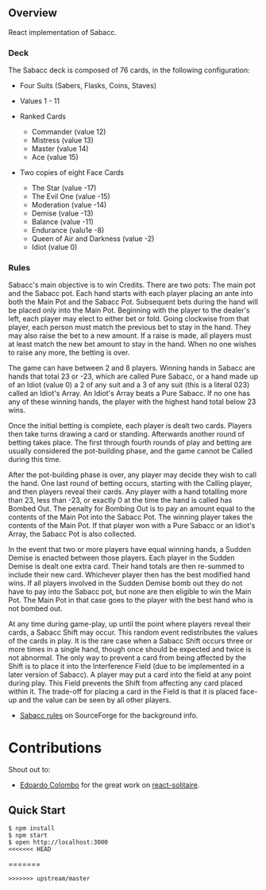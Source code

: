 ## Overview

React implementation of Sabacc.

### Deck
The Sabacc deck is composed of 76 cards, in the following configuration:

- Four Suits (Sabers, Flasks, Coins, Staves)
- Values 1 - 11
- Ranked Cards
	- Commander (value 12)
	- Mistress (value 13)
	- Master (value 14)
	- Ace (value 15)

- Two copies of eight Face Cards
	- The Star (value -17)
	- The Evil One (value -15)
	- Moderation (value -14)
	- Demise (value -13)
	- Balance (value -11)
	- Endurance (valu1e -8)
	- Queen of Air and Darkness (value -2)
	- Idiot (value 0)

### Rules
Sabacc's main objective is to win Credits. There are two pots: The main pot and the Sabacc pot. Each hand starts with each player placing an ante into both the Main Pot and the Sabacc Pot. Subsequent bets during the hand will be placed only into the Main Pot. Beginning with the player to the dealer's left, each player may elect to either bet or fold. Going clockwise from that player, each person must match the previous bet to stay in the hand. They may also raise the bet to a new amount. If a raise is made, all players must at least match the new bet amount to stay in the hand. When no one wishes to raise any more, the betting is over.

The game can have between 2 and 8 players. Winning hands in Sabacc are hands that total 23 or -23, which are called Pure Sabacc, or a hand made up of an Idiot (value 0) a 2 of any suit and a 3 of any suit (this is a literal 023) called an Idiot's Array. An Idiot's Array beats a Pure Sabacc. If no one has any of these winning hands, the player with the highest hand total below 23 wins.

Once the initial betting is complete, each player is dealt two cards. Players then take turns drawing a card or standing. Afterwards another round of betting takes place. The first through fourth rounds of play and betting are usually considered the pot-building phase, and the game cannot be Called during this time.

After the pot-building phase is over, any player may decide they wish to call the hand. One last round of betting occurs, starting with the Calling player, and then players reveal their cards. Any player with a hand totalling more than 23, less than -23, or exactly 0 at the time the hand is called has Bombed Out. The penalty for Bombing Out is to pay an amount equal to the contents of the Main Pot into the Sabacc Pot. The winning player takes the contents of the Main Pot. If that player won with a Pure Sabacc or an Idiot's Array, the Sabacc Pot is also collected.

In the event that two or more players have equal winning hands, a Sudden Demise is enacted between those players. Each player in the Sudden Demise is dealt one extra card. Their hand totals are then re-summed to include their new card. Whichever player then has the best modified hand wins. If all players involved in the Sudden Demise bomb out they do not have to pay into the Sabacc pot, but none are then eligible to win the Main Pot. The Main Pot in that case goes to the player with the best hand who is not bombed out.

At any time during game-play, up until the point where players reveal their cards, a Sabacc Shift may occur. This random event redistributes the values of the cards in play. It is the rare case when a Sabacc Shift occurs three or more times in a single hand, though once should be expected and twice is not abnormal. The only way to prevent a card from being affected by the Shift is to place it into the Interference Field (due to be implemented in a later version of Sabacc). A player may put a card into the field at any point during play. This Field prevents the Shift from affecting any card placed within it. The trade-off for placing a card in the Field is that it is placed face-up and the value can be seen by all other players.
*  [Sabacc rules](http://sabacc.sourceforge.net/rules) on SourceForge for the background info.

# Contributions
Shout out to:
* [Edoardo Colombo](https://github.com/gcedo/) for the great work on [react-solitaire](https://github.com/gcedo/react-solitaire).



## Quick Start
```
$ npm install
$ npm start
$ open http://localhost:3000
<<<<<<< HEAD
```
=======
```
>>>>>>> upstream/master
